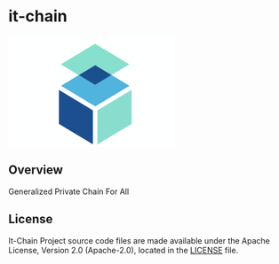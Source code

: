 # it-chain
<p align="center">

​	<img src="./images/logo.png" width="300px" height="200px" align="center">

</p>

## Overview

Generalized Private Chain For All

## License

It-Chain Project source code files are made available under the Apache License, Version 2.0 (Apache-2.0), located in the [LICENSE](LICENSE) file.